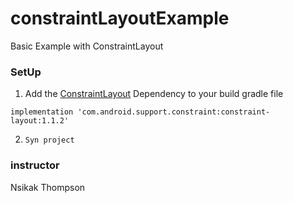 # constraintLayoutExample
 Basic Example with ConstraintLayout


### SetUp
1. Add the [ConstraintLayout](https://developer.android.com/training/constraint-layout) Dependency to your build gradle file 
```
implementation 'com.android.support.constraint:constraint-layout:1.1.2'
```
2.  ```Syn project```

### instructor
Nsikak Thompson
